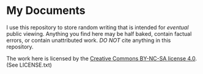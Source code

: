 My Documents
============

I use this repository to store random writing that is intended for *eventual*
public viewing. Anything you find here may be half baked, contain factual
errors, or contain unattributed work. *DO NOT* cite anything in this
repository.

The work here is licensed by the [Creative Commons BY-NC-SA license 4.0](
http://creativecommons.org/licenses/by-nc-sa/4.0/legalcode.txt). (See
LICENSE.txt)
